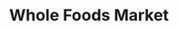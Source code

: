 ---
title: "Whole Foods Market"
url: /salt-lake-city/whole-foods-market-wilmington-avenue/
shop: Supermarkt
---